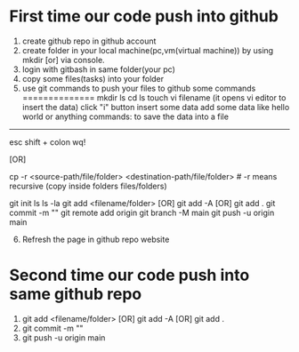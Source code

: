 First time our code push into github
======================================
1. create github repo in github account
2. create folder in your local machine(pc,vm(virtual machine)) by using mkdir [or] via console.
3. login with gitbash in same folder(your pc)
4. copy some files(tasks) into your folder 
5. use git commands to push your files to github
some commands
==============
mkdir <foldername>
ls
cd <foldername>
ls
touch <filename>
vi filename (it opens vi editor to insert the data)
click "i" button insert some data
add some data like hello world or anything
commands: to save the data into a file
--------
esc 
shift + colon 
wq!

[OR]
  
cp -r <source-path/file/folder> <destination-path/file/folder>  # -r means recursive (copy inside folders files/folders)

git init
ls
ls -la
git add <filename/folder> [OR] git add -A [OR] git add .
git commit -m "<message>"
git remote add origin <https github repo url>
git branch -M main
git push -u origin main

6. Refresh the page in github repo website


Second time our code push into same github repo
================================================
1. git add <filename/folder> [OR] git add -A [OR] git add .
2. git commit -m "<message>"
3. git push -u origin main
